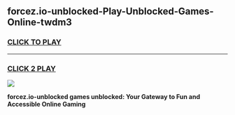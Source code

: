 
## forcez.io-unblocked-Play-Unblocked-Games-Online-twdm3
<h3>
<a href="https://premium76.site?title=forcez.io-unblocked&ref=25A">CLICK TO PLAY</a></h3>
<hr>

<h3>
<a href="https://premium76.site?title=forcez.io-unblocked&ref=25A">CLICK 2 PLAY</a>
  
</h3>

<a href="https://premium76.site?title=forcez.io-unblocked&ref=25A"><img src="https://clearcache.store/games.png"></a>


**forcez.io-unblocked games unblocked: Your Gateway to Fun and Accessible Online Gaming**
